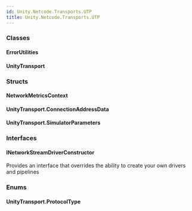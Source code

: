 ```yaml
---
id: Unity.Netcode.Transports.UTP
title: Unity.Netcode.Transports.UTP
---
```


### Classes

#### ErrorUtilities

<div class="section">

</div>

#### UnityTransport

<div class="section">

</div>

### Structs

#### NetworkMetricsContext

<div class="section">

</div>

#### UnityTransport.ConnectionAddressData

<div class="section">

</div>

#### UnityTransport.SimulatorParameters

<div class="section">

</div>

### Interfaces

#### INetworkStreamDriverConstructor

<div class="section">

Provides an interface that overrides the ability to create your own
drivers and pipelines

</div>

### Enums

#### UnityTransport.ProtocolType

<div class="section">

</div>

 
